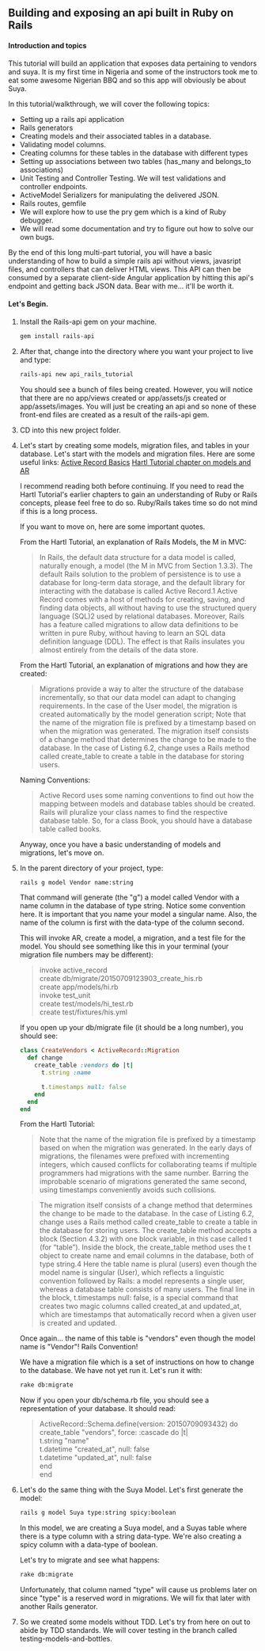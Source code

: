 ## Building and exposing an api built in Ruby on Rails

#### Introduction and topics
This tutorial will build an application that exposes data pertaining to vendors and suya.
It is my first time in Nigeria and some of the instructors took me to eat some awesome Nigerian BBQ and so
this app will obviously be about Suya.

In this tutorial/walkthrough, we will cover the following topics:  
* Setting up a rails api application  
* Rails generators
* Creating models and their associated tables in a database.  
* Validating model columns.  
* Creating columns for these tables in the database with different types  
* Setting up associations between two tables (has_many and belongs_to associations)  
* Unit Testing and Controller Testing. We will test validations and controller endpoints.  
* ActiveModel Serializers for manipulating the delivered JSON.  
* Rails routes, gemfile  
* We will explore how to use the pry gem which is a kind of Ruby debugger.
* We will read some documentation and try to figure out how to solve our own bugs.


By the end of this long multi-part tutorial, you will have a basic understanding of how to build a simple rails api without views, javasript files, and controllers that can deliver HTML views. This API can then be consumed by a separate client-side Angular application by hitting this api's endpoint and getting back JSON data. Bear with me... it'll be worth it.

#### Let's Begin.

1. Install the Rails-api gem on your machine.
    ```Bash
    gem install rails-api
    ```

2. After that, change into the directory where you want your project to live and type:

    ```Bash
    rails-api new api_rails_tutorial
    ```

    You should see a bunch of files being created. However, you will notice that there are no app/views created or app/assets/js created or app/assets/images. You will just be creating an api and so none of these front-end files are created as a result of the rails-api gem.

3. CD into this new project folder.

4. Let's start by creating some models, migration files, and tables in your database.
    Let's start with the models and migration files.
    Here are some useful links:
    [Active Record Basics](http://guides.rubyonrails.org/active_record_basics.html)
    [Hartl Tutorial chapter on models and AR](https://www.railstutorial.org/book/modeling_users)

    I recommend reading both before continuing. If you need to read the Hartl Tutorial's earlier chapters to gain an understanding
    of Ruby or Rails concepts, please feel free to do so. Ruby/Rails takes time so do not mind if this is a long process.  

    If you want to move on, here are some important quotes.  

    From the Hartl Tutorial, an explanation of Rails Models, the M in MVC:
    > In Rails, the default data structure for a data model is called, naturally enough, a model (the M in MVC from Section 1.3.3). The default Rails solution to the problem of persistence is to use a database for long-term data storage, and the default library for interacting with the database is called Active Record.1 Active Record comes with a host of methods for creating, saving, and finding data objects, all without having to use the structured query language (SQL)2 used by relational databases. Moreover, Rails has a feature called migrations to allow data definitions to be written in pure Ruby, without having to learn an SQL data definition language (DDL). The effect is that Rails insulates you almost entirely from the details of the data store.

    From the Hartl Tutorial, an explanation of migrations and how they are created:
    > Migrations provide a way to alter the structure of the database incrementally, so that our data model can adapt to changing requirements. In the case of the User model, the migration is created automatically by the model generation script;
    > Note that the name of the migration file is prefixed by a timestamp based on when the migration was generated.
    > The migration itself consists of a change method that determines the change to be made to the database. In the case of Listing 6.2, change uses a Rails method called create_table to create a table in the database for storing users.

    Naming Conventions:
    > Active Record uses some naming conventions to find out how the mapping between models and database tables should be created. Rails will pluralize your class names to find the respective database table. So, for a class Book, you should have a database table called books.


    Anyway, once you have a basic understanding of models and migrations, let's move on.

5. In the parent directory of your project, type:
    ```Bash
    rails g model Vendor name:string
    ```

    That command will generate (the "g") a model called Vendor with a name column in the database of type string. Notice some convention here. It is important that you name your model a singular name. Also, the name of the column is first with the data-type of the column second.

    This will invoke AR, create a model, a migration, and a test file for the model.
    You should see something like this in your terminal (your migration file numbers may be different):

    > invoke  active_record  
          create    db/migrate/20150709123903_create_his.rb  
          create    app/models/hi.rb  
          invoke    test_unit  
          create      test/models/hi_test.rb  
          create      test/fixtures/his.yml  

    If you open up your db/migrate file (it should be a long number), you should see:

    ```Ruby
    class CreateVendors < ActiveRecord::Migration
      def change
        create_table :vendors do |t|
          t.string :name

          t.timestamps null: false
        end
      end
    end
    ```

    From the Hartl Tutorial:
    > Note that the name of the migration file is prefixed by a timestamp based on when the migration was generated. In the early days of migrations, the filenames were prefixed with incrementing integers, which caused conflicts for collaborating teams if multiple programmers had migrations with the same number. Barring the improbable scenario of migrations generated the same second, using timestamps conveniently avoids such collisions.

    > The migration itself consists of a change method that determines the change to be made to the database. In the case of Listing 6.2, change uses a Rails method called create_table to create a table in the database for storing users. The create_table method accepts a block (Section 4.3.2) with one block variable, in this case called t (for “table”). Inside the block, the create_table method uses the t object to create name and email columns in the database, both of type string.4 Here the table name is plural (users) even though the model name is singular (User), which reflects a linguistic convention followed by Rails: a model represents a single user, whereas a database table consists of many users. The final line in the block, t.timestamps null: false, is a special command that creates two magic columns called created_at and updated_at, which are timestamps that automatically record when a given user is created and updated.

    Once again... the name of this table is "vendors" even though the model name is "Vendor"! Rails Convention!

    We have a migration file which is a set of instructions on how to change to the database. We have not yet run it.
    Let's run it with:

    ```Bash
    rake db:migrate
    ```

    Now if you open your db/schema.rb file, you should see a representation of your database. It should read:

    > ActiveRecord::Schema.define(version: 20150709093432) do  
      create_table "vendors", force: :cascade do |t|  
        t.string   "name"  
        t.datetime "created_at", null: false  
        t.datetime "updated_at", null: false  
      end  
    end  

6. Let's do the same thing with the Suya Model. Let's first generate the model:

    ```Bash
    rails g model Suya type:string spicy:boolean
    ```

    In this model, we are creating a Suya model, and a Suyas table where there is a type column with a string data-type. We're also creating a spicy column with a data-type of boolean.

    Let's try to migrate and see what happens:

    ```Bash
    rake db:migrate
    ```

    Unfortunately, that column named "type" will cause us problems later on since "type" is a reserved word in migrations. We will fix that later with another Rails generator.


7. So we created some models without TDD. Let's try from here on out to abide by TDD standards. We will cover testing in the branch called testing-models-and-bottles.
